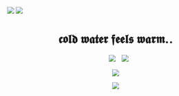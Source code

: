 ![](https://64.media.tumblr.com/d1ff6f4827bb76300ac59ac219a427ba/b0dfa3373b63dfcf-0c/s2048x3072/7e857a87228c7fdb0a35aa2a1f5d97234e157156.pnj)
![](https://64.media.tumblr.com/d8d2c9c0d8d73a4bebc7eb9008117ca1/56713ce76ebaf535-4c/s2048x3072/1a1a7c89a53e0281f3580058c59566721f0bb8f4.pnj)
  <div align="center">
  <h1>𝖈𝖔𝖑𝖉 𝖜𝖆𝖙𝖊𝖗 𝖋𝖊𝖊𝖑𝖘 𝖜𝖆𝖗𝖒.. </h1>


　![](https://files.catbox.moe/g4jyp2.gif)　![](https://64.media.tumblr.com/4c44fc528e935b40d361111b6e19c026/c6ded6d0b081f327-c6/s1280x1920/7e6a3aadff0b3062fd276fd31ee2e100f618bb8e.gifv)

![](https://64.media.tumblr.com/bce2e4d8572f2d7181f84694f2d057b4/fbdc9c85722610ab-88/s500x750/2ddfb2db827c2cf49cb0674da3c880a6ef6c1a24.gifv) 
 
![](https://64.media.tumblr.com/987d03487e43305e05367ea6668b9194/b0dfa3373b63dfcf-f7/s2048x3072/56e91cddb5c30e76bafd91214aca70db4b7258bb.pnj)




